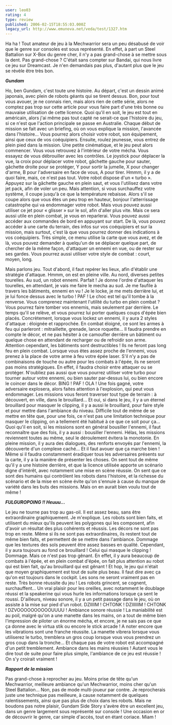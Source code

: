 ```yaml
---
user: leo03
rating: 4
type: review
published: 2006-02-15T18:55:03.000Z
legacy_url: http://www.emunova.net/veda/test/1327.htm
---
```

Ha ha ! Tout amateur de jeu à la Mechwarrior sera un peu désabusé de voir que le genre sur consoles est sous représenté. En effet, à part un Steel Battalion sur X-Box du genre cher, il n'y a pas grand-chose à se mettre sous la dent. Pas grand-chose ? C'était sans compter sur Bandai, qui nous livre ce jeu sur Dreamcast. Je n'en demandais pas plus, d'autant plus que le jeu se révèle être très bon.  

  

_**Gundam**_  

  

Ho, ben Gundam, c'est toute une histoire. Au départ, c'est un dessin animé japonais, avec plein de robots géants qui se tirent dessus. Bon, pour tout vous avouer, je ne connais rien, mais alors rien de cette série, alors ne comptez pas trop sur cette article pour vous faire part d'une très bonne ou mauvaise utilisation de cette licence. Quoi qu'il en soit, le jeu est tout en américain, alors j'ai même pas tout capté ne serait-ce que l'histoire du jeu, si ce n'est que l'action principale se passe en Australie. Chaque début de mission se fait avec un briefing, où on vous explique la mission, l'avancée dans l'histoire... Vous pourrez alors choisir votre robot, son équipement, ainsi que ceux de vos coéquipiers. Ensuite, roulez jeunesse, vous entrez de plein pied dans la mission. Une petite cinématique, et le jeu peut alors commencer. Vous vous retrouvez à l'intérieur de votre mécha. Vous essayez de vous débrouiller avec les contrôles. Le joystick pour déplacer la vue, la croix pour déplacer votre robot, gâchette gauche pour sauter, gâchette droite pour se protéger, Y pour sortir la jumelle, X pour changer d'arme, B pour l'adversaire en face de vous, A pour tirer. Hmmm, il y a de quoi faire, mais, ce n'est pas tout. Votre robot dispose d'un « turbo ». Appuyez sur la gâchette gauche en plein saut, et vous l'utilisez dans votre jet pack, afin de voler un peu. Mais attention, si vous surchauffez votre système, il coupe jusqu'à ce que la température rebaisse. Alors s'il se coupe alors que vous êtes un peu trop en hauteur, bonjour l'atterrissage catastrophe qui va endommager votre robot. Mais vous pouvez aussi utiliser ce jet pour « glisser » sur le sol, afin d'aller plus vite. Mais ce sera aussi utile en plein combat, je vous en reparlerai. Vous pouvez aussi accéder aux commandes de bord en appuyant sur start. De là, vous pouvez accéder à une carte du terrain, des infos sur vos coéquipiers et sur la mission, mais surtout, c'est là que vous pourrez donner des indications à vos coéquipiers. Très simple, ce menu utilise la carte que vous avez, et de là, vous pouvez demander à quelqu'un de se déplacer quelque part, de chercher de la même façon, d'attaquer un ennemi en vue, ou de rester sur ses gardes. Vous pourrez aussi utiliser votre style de combat : court, moyen, long.  

  

Mais parlons jeu. Tout d'abord, il faut repérer les lieux, afin d'établir une stratégie d'attaque. Hmmm, on est en pleine ville. Au nord, diverses petites tourelles. Au sud, un robot ennemi. Parfait ! Je donne l'ordre d'attaquer les tourelles, en attendant, je vais me faire le mecha au sud. Je me faufile à travers les bâtiments, ennemi en vu ! Je le locke, je me mets derrière lui, et je lui fonce dessus avec le turbo ! PAF ! Le choc est tel qu'il tombe à la renverse. Vous comprenez maintenant l'utilité du turbo en plein combat ? Vous pourrez faire tomber vos ennemis, mais seulement par derrière. Le temps qu'il se relève, et vous pourrez lui porter quelques coups d'épée bien placés. Concrètement, lorsque vous lockez un ennemi, il y aura 2 styles d'attaque : éloignée et rapprochée. En combat éloigné, ce sont les armes à feu qui parleront : mitraillette, grenade, lance roquette... Il faudra prendre en compte le décor, et ne pas hésiter à ce camoufler derrière un bâtiment ou quelque chose en attendant de recharger ou de refroidir son arme. Attention cependant, les bâtiments sont destructibles ! Ils ne feront pas long feu en plein combat. Lorsque vous êtes assez proche de l'ennemi, vous prenez à la place de votre arme à feu votre épée laser. S'il n'y a pas de combinaisons de touche ou autre pour les combats à l'épée, ils ne seront pas moins stratégiques. En effet, il faudra choisir entre attaquer ou se protéger. N'oubliez pas aussi que vous pourrez utiliser votre turbo pour tourner autour votre ennemi, ou bien sauter par-dessus lui, ou bien encore le coincer dans le décor. BING ! PAF ! OLA ! Une fois gagné, votre adversaire explosera, alors faites attention à l'explosion, qui peut vous endommager. Les missions vous feront traverser tout type de terrain : à découvert, en ville, dans le brouillard... Et oui, si dans le jeu, il y a un éternel brouillard pour masquer le clipping, il y a aussi le brouillard, pour faire style et pour mettre dans l'ambiance du niveau. Difficile tout de même de se mettre en tête que, pour une fois, ce n'est pas une limitation technique pour masquer le clipping, on a tellement été habitué à ce que ce soit pour ça... Quoi qu'il en soit, si les missions sont en général bousiller l'ennemi, il faut reconnaître que des fois, il y a aussi : bousiller l'ennemi. Hélas, les missions reviennent toutes au même, seul le déroulement évitera la monotonie. En pleine mission, il y aura des dialogues, des renforts envoyés par l'ennemi, la découverte d'un complexe caché... Et il faut avouer que ça marche bien ! Même si il faudra constamment éradiquer tous les adversaires présents sur la carte, il y a la manière de présenter les choses. On sent tout de même qu'il y a une histoire derrière, et que la licence utilisée apporte un scénario digne d'intérêt, avec notamment une mise en scène réussie. On sent que ce sont des humains qui contrôlent les robots dans l'histoire, et la richesse du scénario et de la mise en scène évite qu'on s'ennuie à cause du manque de variété dans les buts des missions. Mais on en aurait bien voulu tout de même !  

  

_**FULGUROPOING !! Heuuu...**_  

  

Le jeu ne tourne pas trop au gas-oil. Il est assez beau, sans être extraordinaire graphiquement. Je m'explique. Les robots sont bien faits, et utilisent du mieux qu'ils peuvent les polygones qui les composent, afin d'avoir un résultat des plus cohérents et réussis. Les décors ne sont pas trop en reste. Même si ils ne sont pas extraordinaires, ils restent tout de même bien faits, et permettent de se mettre dans l'ambiance. Dommage que les textures des sols peuvent être assez basses en qualité. Cependant, il y aura toujours au fond ce brouillard ! Celui qui masque le clipping ! Dommage. Mais ce n'est pas trop gênant. En effet, il y aura beaucoup de combats à l'épée, et en plein combat d'épée, on fait plus attention au robot qui est bien fait, qu'au brouillard qui est gênant ! Et hop, le jeu qui n'était que moyen graphiquement est tout de suite plus beau. Il faut dire avec ça qu'on est toujours dans le cockpit. Les sons ne seront vraiment pas en reste. Très bonne réussite du jeu ! Les robots grincent, se cognent, surchauffent... Un vrai plaisir pour les oreilles, avec notamment le doublage réussi et la speakerine qui vous hurle les informations lorsque ça sent le roussi. D'ailleurs, niveau sonore, il y a un petit passage dans le jeu, où on assiste à la mise sur pied d'un robot. DZIIIIM ! CHTONK ! DZIIIIIIM ! CHTONK ! DZVOOOOOOOOOOUUUU ! Ambiance sonore réussie ! La maniabilité est au poil, malgré qu'on a une manette dans les mains, on a tout de même bien l'impression de piloter un énorme mécha, et encore, je ne sais pas ce que ça donne avec le virtua stik ou encore le stick arcade ! A noter encore que les vibrations sont une franche réussite. La manette vibrera lorsque vous utiliserez le turbo, tremblera un gros coup lorsque vous vous prendrez un gros coup dans la tronche... Et chaque pas de votre robot est accompagné d'un petit tremblement. Ambiance dans les mains réussies ! Autant vous le dire tout de suite pour faire plus simple, l'ambiance de ce jeu est réussie ! On s'y croirait vraiment !  

  

_**Rapport de la mission**_  

  

Pas grand-chose à reprocher au jeu. Moins prise de tête qu'un Mechwarrior, meilleure ambiance qu'un Mechwarrior, moins cher qu'un Steel Battalion... Non, pas de mode multi-joueur par contre. Je reprocherais juste une technique pas meilleure, à cause notamment de quelques ralentissements, ainsi que pas plus de choix dans les robots. Mais ne boudons pas notre plaisir, Gundam Side Story s'avère être un excellent jeu, dans un genre largement sous représenté sur console ! Une occasion en or de découvrir le genre, car simple d'accès, tout en étant coriace. Miam !